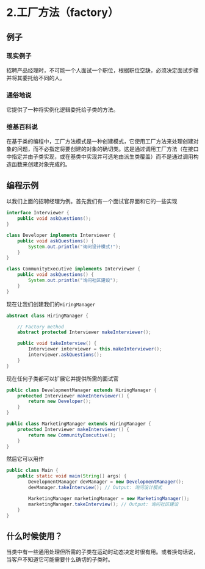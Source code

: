 # 2.工厂方法（factory）

## 例子

### 现实例子

招聘产品经理时，不可能一个人面试一个职位，根据职位空缺，必须决定面试步骤并将其委托给不同的人。

### 通俗地说

它提供了一种将实例化逻辑委托给子类的方法。

### 维基百科说

在基于类的编程中，工厂方法模式是一种创建模式，它使用工厂方法来处理创建对象的问题，而不必指定将要创建的对象的确切类。这是通过调用工厂方法（在接口中指定并由子类实现，或在基类中实现并可选地由派生类覆盖）而不是通过调用构造函数来创建对象完成的。

## 编程示例

以我们上面的招聘经理为例。首先我们有一个面试官界面和它的一些实现

```java
interface Interviewer {
    public void askQuestions();
}

class Developer implements Interviewer {
    public void askQuestions() {
        System.out.println("询问设计模式!");
    }
}

class CommunityExecutive implements Interviewer {
    public void askQuestions() {
        System.out.println("询问社区建设");
    }
}
```

现在让我们创建我们的`HiringManager`

```java
abstract class HiringManager {

    // Factory method
    abstract protected Interviewer makeInterviewer();

    public void takeInterview() {
        Interviewer interviewer = this.makeInterviewer();
        interviewer.askQuestions();
    }
}
```

现在任何子类都可以扩展它并提供所需的面试官

```java
public class DevelopmentManager extends HiringManager {
    protected Interviewer makeInterviewer() {
        return new Developer();
    }
}

public class MarketingManager extends HiringManager {
    protected Interviewer makeInterviewer() {
        return new CommunityExecutive();
    }
}
```

然后它可以用作

```java
public class Main {
    public static void main(String[] args) {
        DevelopmentManager devManager = new DevelopmentManager();
        devManager.takeInterview(); // Output: 询问设计模式

        MarketingManager marketingManager = new MarketingManager();
        marketingManager.takeInterview(); // Output: 询问社区建设
    }
}
```

## 什么时候使用？

当类中有一些通用处理但所需的子类在运动时动态决定时很有用。或者换句话说，当客户不知道它可能需要什么确切的子类时。
